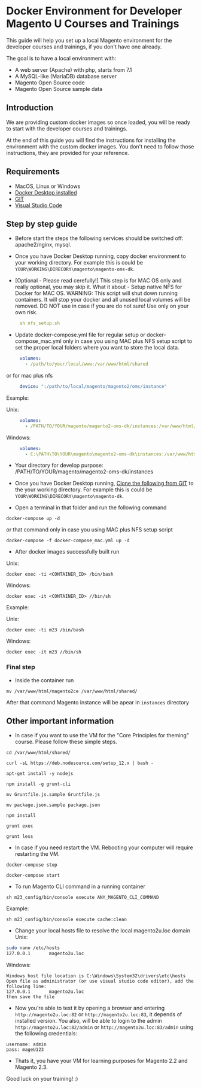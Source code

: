 # Docker Environment for Developer Magento U Courses and Trainings

This guide will help you set up a local Magento environment for the developer courses and trainings, if you don't have one already.

The goal is to have a local environment with:
- A web server (Apache) with php, starts from 7.1
- A MySQL-like (MariaDB) database server
- Magento Open Source code
- Magento Open Source sample data

## Introduction

We are providing custom docker images so once loaded, you will be ready to start with the developer courses and trainings.

At the end of this guide you will find the instructions for installing the environment with the custom docker images. You don't need to follow those instructions, they are provided for your reference.

## Requirements

- MacOS, Linux or Windows
- [Docker Desktop installed](https://www.docker.com/products/docker-desktop)
- [GIT](https://git-scm.com/downloads)
- [Visual Studio Code](https://code.visualstudio.com/download)

## Step by step guide

- Before start the steps the following services should be switched off: apache2/nginx, mysql.

- Once you have Docker Desktop running, copy docker environment to your working directory. For example this is could be ```YOUR\WORKING\DIRECORY\magento\magento-oms-dk```.

- [Optional - Please read cerefully!] This step is for MAC OS only and really optional, you may skip it. What it about - Setup native NFS for Docker for MAC OS. WARNING: This script will shut down running containers. It will stop your docker and all unused local volumes will be removed. DO NOT use in case if you are do not sure! Use only on your own risk.
```yaml
     sh nfs_setup.sh
```

- Update docker-compose.yml file for regular setup or docker-compose_mac.yml only in case you using MAC plus NFS setup script to set the proper local folders where you want to store the local data.

```yaml
     volumes:
       - /path/to/your/local/www:/var/www/html/shared
```
or for mac plus nfs
```yaml
     device: ":/path/to/local/magento/magento2/oms/instance"
```

Example:

Unix:
```yaml
     volumes:
       - /PATH/TO/YOUR/magento/magento2-oms-dk/instances:/var/www/html/shared
```

Windows:
```yaml
     volumes:
       - C:\PATH\TO\YOUR\magento\magento2-oms-dk\instances:/var/www/html/shared
```
- Your directory for develop purpose:
/PATH/TO/YOUR/magento/magento2-oms-dk/instances

- Once you have Docker Desktop running, [Clone the following from GIT](https://github.com/mike61988/magento2-dk/) to the your working directory. For example this is could be ```YOUR\WORKING\DIRECORY\magento\magento-dk```.
- Open a terminal in that folder and run the following command

```
docker-compose up -d
```
or that command only in case you using MAC plus NFS setup script
```
docker-compose -f docker-compose_mac.yml up -d
```

- After docker images successfully built run

Unix:
```
docker exec -ti <CONTAINER_ID> /bin/bash
```

Windows:
```
docker exec -it <CONTAINER_ID> //bin/sh
```

Example:

Unix:
```
docker exec -ti m23 /bin/bash
```

Windows:
```
docker exec -it m23 //bin/sh
```

### Final step
- Inside the container run

```
mv /var/www/html/magento2ce /var/www/html/shared/
```
After that command Magento instance will be apear in `instances` directory

## Other important information
- In case if you want to use the VM for the "Core Principles for theming" course. Please follow these simple steps.

```
cd /var/www/html/shared/
```
```
curl -sL https://deb.nodesource.com/setup_12.x | bash -
```
```
apt-get install -y nodejs
```
```
npm install -g grunt-cli
```
```
mv Gruntfile.js.sample Gruntfile.js
```
```
mv package.json.sample package.json
```
```
npm install
```
```
grunt exec
```
```
grunt less
```

- In case if you need restart the VM. Rebooting your computer will require restarting the VM.

```
docker-compose stop
```

```
docker-compose start
```

- To run Magento CLI command in a running container
```
sh m23_config/bin/console execute ANY_MAGENTO_CLI_COMMAND
```

Example:
```
sh m23_config/bin/console execute cache:clean
```

- Change your local hosts file to resolve the local magento2u.loc domain
Unix:
```bash
sudo nano /etc/hosts
127.0.0.1       magento2u.loc
```

Windows:
```
Windows host file location is C:\Windows\System32\drivers\etc\hosts
Open file as administrator (or use visual studio code editor), add the following line: 
127.0.0.1       magento2u.loc
then save the file
```

- Now you're able to test it by opening a browser and entering `http://magento2u.loc:82` or `http://magento2u.loc:83`, it depends of installed version.
You also, will be able to login to the admin `http://magento2u.loc:82/admin` or `http://magento2u.loc:83/admin` using the following credentials:

```
username: admin
pass: mageU123
```

- Thats it, you have your VM for learning purposes for Magento 2.2 and Magento 2.3.

Good luck on your training! :)
